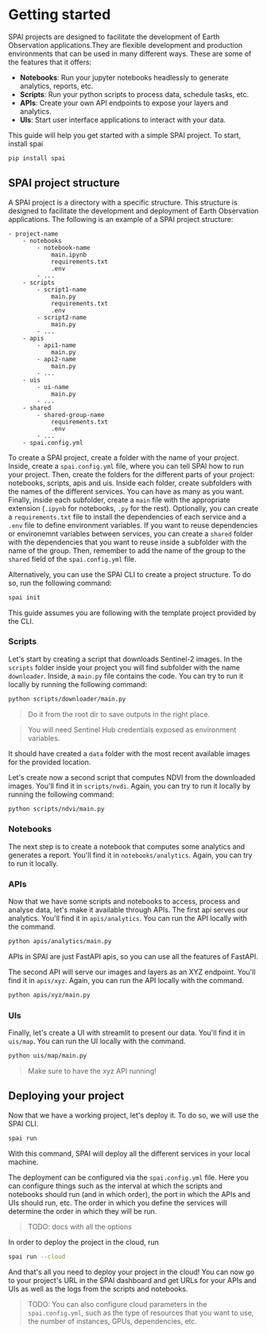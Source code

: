 # Getting started

SPAI projects are designed to facilitate the development of Earth Observation applications.They are flexible development and production environments that can be used in many different ways. These are some of the features that it offers:

- **Notebooks**: Run your jupyter notebooks headlessly to generate analytics, reports, etc.
- **Scripts**: Run your python scripts to process data, schedule tasks, etc.
- **APIs**: Create your own API endpoints to expose your layers and analytics.
- **UIs**: Start user interface applications to interact with your data.

This guide will help you get started with a simple SPAI project. To start, install spai

```bash
pip install spai
```

## SPAI project structure

A SPAI project is a directory with a specific structure. This structure is designed to facilitate the development and deployment of Earth Observation applications. The following is an example of a SPAI project structure:

```
- project-name
    - notebooks
        - notebook-name
            main.ipynb
            requirements.txt
            .env
        - ...
    - scripts
        - script1-name
            main.py
            requirements.txt
            .env
        - script2-name
            main.py
        - ...
    - apis
        - api1-name
            main.py
        - api2-name
            main.py
        - ...
    - uis
        - ui-name
            main.py
        - ...
    - shared
        - shared-group-name
            requirements.txt
            .env
        - ...
    - spai.config.yml
```

To create a SPAI project, create a folder with the name of your project. Inside, create a `spai.config.yml` file, where you can tell SPAI how to run your project. Then, create the folders for the different parts of your project: notebooks, scripts, apis and uis. Inside each folder, create subfolders with the names of the different services. You can have as many as you want. Finally, inside each subfolder, create a `main` file with the appropriate extension (`.ipynb` for notebooks, `.py` for the rest). Optionally, you can create a `requirements.txt` file to install the dependencies of each service and a `.env` file to define environment variables. If you want to reuse dependencies or environemnt variables between services, you can create a `shared` folder with the dependencies that you want to reuse inside a subfolder with the name of the group. Then, remember to add the name of the group to the `shared` field of the `spai.config.yml` file.

Alternatively, you can use the SPAI CLI to create a project structure. To do so, run the following command:

```bash
spai init
```

This guide assumes you are following with the template project provided by the CLI.

### Scripts

Let's start by creating a script that downloads Sentinel-2 images. In the `scripts` folder inside your project you will find subfolder with the name `downloader`. Inside, a `main.py` file contains the code. You can try to run it locally by running the following command:

```bash
python scripts/downloader/main.py
```

> Do it from the root dir to save outputs in the right place.

> You will need Sentinel Hub credentials exposed as environment variables. 

It should have created a `data` folder with the most recent available images for the provided location.

Let's create now a second script that computes NDVI from the downloaded images. You'll find it in `scripts/nvdi`. Again, you can try to run it locally by running the following command:

```bash
python scripts/ndvi/main.py
```

### Notebooks

The next step is to create a notebook that computes some analytics and generates a report. You'll find it in `notebooks/analytics`. Again, you can try to run it locally.

### APIs

Now that we have some scripts and notebooks to access, process and analyse data, let's make it available through APIs. The first api serves our analytics. You'll find it in `apis/analytics`. You can run the API locally with the command.

```bash
python apis/analytics/main.py
```

APIs in SPAI are just FastAPI apis, so you can use all the features of FastAPI. 

The second API will serve our images and layers as an XYZ endpoint. You'll find it in `apis/xyz`. Again, you can run the API locally with the command.

```bash
python apis/xyz/main.py
```

### UIs

Finally, let's create a UI with streamlit to present our data. You'll find it in `uis/map`. You can run the UI locally with the command.

```bash
python uis/map/main.py
```

> Make sure to have the xyz API running!

## Deploying your project

Now that we have a working project, let's deploy it. To do so, we will use the SPAI CLI. 

```bash
spai run 
```

With this command, SPAI will deploy all the different services in your local machine. 

The deployment can be configured via the `spai.config.yml` file. Here you can configure things such as the interval at which the scripts and notebooks should run (and in which order), the port in which the APIs and UIs should run, etc. The order in which you define the services will determine the order in which they will be run.

> TODO: docs with all the options

In order to deploy the project in the cloud, run

```bash
spai run --cloud
```

And that's all you need to deploy your project in the cloud! You can now go to your project's URL in the SPAI dashboard and get URLs for your APIs and UIs as well as the logs from the scripts and notebooks. 

> TODO: You can also configure cloud parameters in the `spai.config.yml`, such as the type of resources that you want to use, the number of instances, GPUs, dependencies, etc.